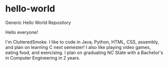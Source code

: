 # hello-world
Generic Hello World Repository

Hello everyone!

I'm ClutteredSmoke. I like to code in Java, Python, HTML, CSS, assembly, and plan on learning C next semester!
I also like playing video games, eating food, and exercising.
I plan on graduating NC State with a Bachelor's in Computer Engineering in 2 years.
